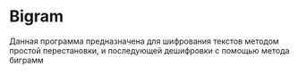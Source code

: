 # Bigram
Данная программа предназначена для шифрования текстов методом простой перестановки, и последующей дешифровки с помощью метода биграмм
